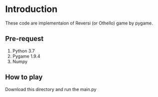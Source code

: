 # Introduction
These code are implementaion of Reversi (or Othello) game by pygame.
## Pre-request
1. Python 3.7
2. Pygame 1.9.4
3. Numpy
## How to play
Download this directory and run the main.py